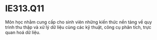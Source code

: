 # IE313.Q11
Môn học nhằm cung cấp cho sinh viên những kiến thức nền tảng về quy trình thu thập và xử lý dữ liệu cùng các kỹ thuật, công cụ phân tích, trực quan hoá dữ liệu.
